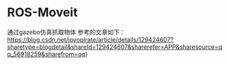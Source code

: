 # ROS-Moveit
 通过gazebo仿真抓取物体
参考的文章如下：
https://blog.csdn.net/joyopirate/article/details/129424607?sharetype=blogdetail&shareId=129424607&sharerefer=APP&sharesource=qq_56918259&sharefrom=qq)

